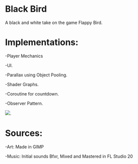 # Black Bird

A black and white take on the game Flappy Bird.

# Implementations: 

-Player Mechanics
 
-UI.

-Parallax using Object Pooling.

-Shader Graphs.

-Coroutine for countdown.

-Observer Pattern.

![](BlackBirdDemo.gif).

# Sources:

-Art: Made in GIMP

-Music: Initial sounds Bfxr, Mixed and Mastered in FL Studio 20

